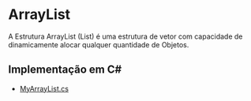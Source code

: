 # ArrayList
A Estrutura ArrayList (List) é uma estrutura de vetor com capacidade de dinamicamente alocar qualquer quantidade de Objetos.

## Implementação em C#
- [MyArrayList.cs](https://github.com/Camilotk/aprendendo_csharp/blob/master/Data%20Structures/Lists/ArrayList/Implementation/MyArrayList.cs)
